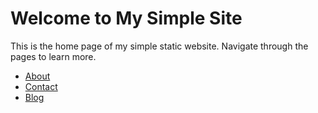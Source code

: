 
# Welcome to My Simple Site

This is the home page of my simple static website. Navigate through the pages to learn more.

- [About](about/index.md)
- [Contact](contact/index.md)
- [Blog](blog/first-post.md)
